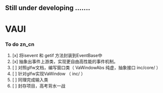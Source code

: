 ## Still under developing .......

#  VAUI

### To do zn_cn
1. [x] 将isevent 和 getif 方法封装到EventBase中
2. [x] 抽象出事件上游类，实现更自由高性能的事件机制。
3. [ ] 对照glfw文档，编写窗口类（ VaWindowAbs 纯虚，抽象接口 inc/core/ ）
5. [ ] 针对glfw实现VaWindow （ inc/ ）
6. [ ] 同理完成输入类
7. [ ] 封存项目，高考背水一战
